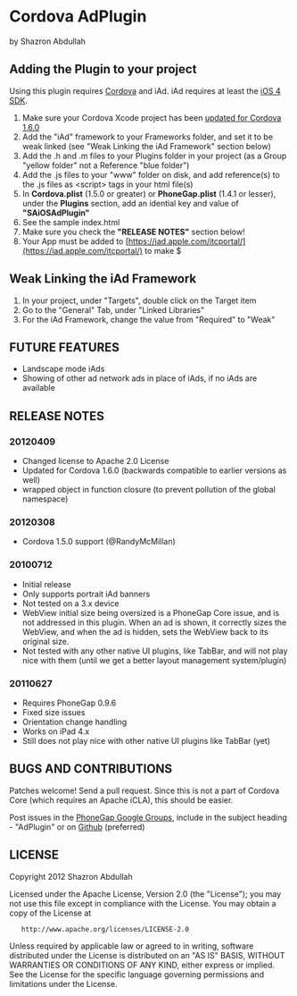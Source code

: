 # Cordova AdPlugin #
by Shazron Abdullah

## Adding the Plugin to your project ##

Using this plugin requires [Cordova](http://github.com/apache/incubator-cordova-ios) and iAd. iAd requires at least the [iOS 4 SDK](http://developer.apple.com/iphone).

1. Make sure your Cordova Xcode project has been [updated for Cordova 1.6.0](https://github.com/apache/incubator-cordova-ios/blob/master/guides/Cordova%20Plugin%20Upgrade%20Guide.md)
2. Add the "iAd" framework to your Frameworks folder, and set it to be weak linked (see "Weak Linking the iAd Framework" section below)
3. Add the .h and .m files to your Plugins folder in your project (as a Group "yellow folder" not a Reference "blue folder")
4. Add the .js files to your "www" folder on disk, and add reference(s) to the .js files as &lt;script&gt; tags in your html file(s)
5. In **Cordova.plist** (1.5.0 or greater) or **PhoneGap.plist** (1.4.1 or lesser), under the **Plugins** section, add an idential key and value of **"SAiOSAdPlugin"**
6. See the sample index.html
7. Make sure you check the **"RELEASE NOTES"** section below!
8. Your App must be added to [https://iad.apple.com/itcportal/](https://iad.apple.com/itcportal/) to make $

## Weak Linking the iAd Framework ##

1. In your project, under "Targets", double click on the Target item
2. Go to the "General" Tab, under "Linked Libraries" 
3. For the iAd Framework, change the value from "Required" to "Weak"

## FUTURE FEATURES ##
* Landscape mode iAds
* Showing of other ad network ads in place of iAds, if no iAds are available

## RELEASE NOTES ##

### 20120409 ###

- Changed license to Apache 2.0 License
- Updated for Cordova 1.6.0 (backwards compatible to earlier versions as well)
- wrapped object in function closure (to prevent pollution of the global namespace)

### 20120308 ###

- Cordova 1.5.0 support (@RandyMcMillan)

### 20100712 ###
* Initial release
* Only supports portrait iAd banners
* Not tested on a 3.x device
* WebView initial size being oversized is a PhoneGap Core issue, and is not addressed in this plugin. When an ad is shown, it correctly sizes the WebView, and when the ad is hidden, sets the WebView back to its original size.
* Not tested with any other native UI plugins, like TabBar, and will not play nice with them (until we get a better layout management system/plugin)

### 20110627 ###
* Requires PhoneGap 0.9.6
* Fixed size issues
* Orientation change handling
* Works on iPad 4.x
* Still does not play nice with other native UI plugins like TabBar (yet)

## BUGS AND CONTRIBUTIONS ##

Patches welcome! Send a pull request. Since this is not a part of Cordova Core (which requires an Apache iCLA), this should be easier.

Post issues in the [PhoneGap Google Groups](http://groups.google.com/group/phonegap), include in the subject heading - "AdPlugin" or on [Github](http://github.com/phonegap/phoneGap-plugins/issues)
(preferred)


## LICENSE ##

Copyright 2012 Shazron Abdullah

   Licensed under the Apache License, Version 2.0 (the "License");
   you may not use this file except in compliance with the License.
   You may obtain a copy of the License at

       http://www.apache.org/licenses/LICENSE-2.0

   Unless required by applicable law or agreed to in writing, software
   distributed under the License is distributed on an "AS IS" BASIS,
   WITHOUT WARRANTIES OR CONDITIONS OF ANY KIND, either express or implied.
   See the License for the specific language governing permissions and
   limitations under the License.
